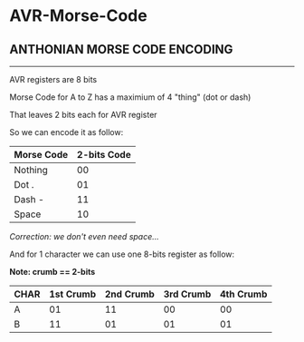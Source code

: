 # AVR-Morse-Code

## ANTHONIAN MORSE CODE ENCODING
---------------------------------
AVR registers are 8 bits

Morse Code for A to Z has a maximium of 4 "thing" (dot or dash)

That leaves 2 bits each for AVR register

So we can encode it as follow:

| Morse Code | 2-bits Code |
| ---------- | ----------- |
| Nothing    | 00		       |
| Dot .      | 01          |
| Dash -     | 11			     |
| Space	     | 10          |

*Correction: we don't even need space...*

And for 1 character we can use one 8-bits register as follow:

**Note: crumb == 2-bits**

| CHAR | 1st Crumb | 2nd Crumb | 3rd Crumb | 4th Crumb |
| ---- | --------- | --------- | --------- | --------- |
| A    | 01		     | 11		     | 00		     | 00		     |
| B    | 11		     | 01		     | 01		     | 01		     |
